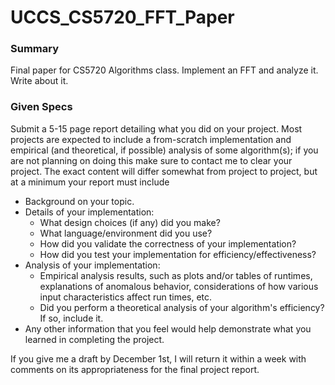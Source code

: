 # UCCS_CS5720_FFT_Paper #

### Summary ###
Final paper for CS5720 Algorithms class.  Implement an FFT and analyze it.  Write about it.



### Given Specs ###
Submit a 5-15 page report detailing what you did on your project. Most projects are expected to include a from-scratch implementation and empirical (and theoretical, if possible) analysis of some algorithm(s); if you are not planning on doing this make sure to contact me to clear your project. The exact content will differ somewhat from project to project, but at a minimum your report must include

* Background on your topic.
* Details of your implementation:
  * What design choices (if any) did you make?
  * What language/environment did you use?
  * How did you validate the correctness of your implementation?
  * How did you test your implementation for efficiency/effectiveness?
* Analysis of your implementation:
  * Empirical analysis results, such as plots and/or tables of runtimes, explanations of anomalous behavior, considerations of how various input characteristics affect run times, etc.
  * Did you perform a theoretical analysis of your algorithm's efficiency? If so, include it.
* Any other information that you feel would help demonstrate what you learned in completing the project.

If you give me a draft by December 1st, I will return it within a week with comments on its appropriateness for the final project report.


